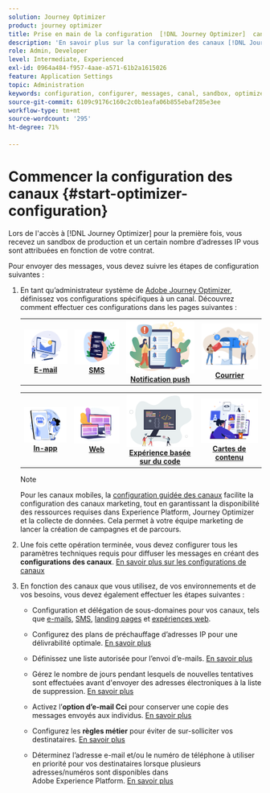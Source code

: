 ```yaml
---
solution: Journey Optimizer
product: journey optimizer
title: Prise en main de la configuration  [!DNL Journey Optimizer]  canaux
description: 'En savoir plus sur la configuration des canaux [!DNL Journey Optimizer] '
role: Admin, Developer
level: Intermediate, Experienced
exl-id: 0964a484-f957-4aae-a571-61b2a1615026
feature: Application Settings
topic: Administration
keywords: configuration, configurer, messages, canal, sandbox, optimizer
source-git-commit: 6109c9176c160c2c0b1eafa06b855ebaf285e3ee
workflow-type: tm+mt
source-wordcount: '295'
ht-degree: 71%

---
```



# Commencer la configuration des canaux {#start-optimizer-configuration}

Lors de l&#39;accès à [!DNL Journey Optimizer] pour la première fois, vous recevez un sandbox de production et un certain nombre d’adresses IP vous sont attribuées en fonction de votre contrat.


Pour envoyer des messages, vous devez suivre les étapes de configuration suivantes :

1. En tant qu’administrateur système de [Adobe Journey Optimizer](../start/path/administrator.md), définissez vos configurations spécifiques à un canal. Découvrez comment effectuer ces configurations dans les pages suivantes :

   <table style="table-layout:fixed"><tr style="border: 0;">
    <td><a href="../email/get-started-email-config.md"><img alt="E-mail" src="../channels/assets/do-not-localize/email.png"></a>
    <div align="center"><a href="../email/get-started-email-config.md"><strong>E-mail</strong></a></div></td>
    <td><a href="../sms/sms-configuration.md"><img alt="SMS" src="../channels/assets/do-not-localize/sms.png"></a>
    <div align="center"><a href="../sms/sms-configuration.md"><strong>SMS</strong></a></div></td>
    <td><a href="../push/push-configuration.md"><img alt="Notification push" src="../channels/assets/do-not-localize/push.png"></a>
    <div align="center"><a href="../push/push-configuration.md"><strong>Notification push</strong></a></div></td>
    <td><a href="../direct-mail/direct-mail-configuration.md"><img alt="Courrier" src="../channels/assets/do-not-localize/direct-mail.jpg"></a>
    <div align="center"><a href="../direct-mail/direct-mail-configuration.md"><strong>Courrier</strong></a></div></td>
    </tr></table>

   <table style="table-layout:fixed"><tr style="border: 0;">
    <td><a href="../in-app/inapp-configuration.md"><img alt="In-app" src="../channels/assets/do-not-localize/inapp.jpg"></a>
    <div align="center"><a href="../in-app/inapp-configuration.md"><strong>In-app</strong></a></div></td>
    <td><a href="../web/web-configuration.md"><img alt="Web" src="../channels/assets/do-not-localize/web.jpg"></a>
    <div align="center"><a href="../web/web-configuration.md"><strong>Web</strong></a></div></td>
    <td><a href="../code-based/code-based-configuration.md"><img alt="Expérience basée sur du code" src="../channels/assets/do-not-localize/code.png"></a>
    <div align="center"><a href="../code-based/code-based-configuration.md"><strong>Expérience basée sur du code</strong></a></div></td>
    <td><a href="../content-card/content-card-configuration-prereq.md"><img alt="Cartes de contenu" src="../channels/assets/do-not-localize/cards.png"></a>
    <div align="center"><a href="../content-card/content-card-configuration-prereq.md"><strong>Cartes de contenu</strong></a></div></td>
    </tr></table>

   >[!NOTE]
   >
   >Pour les canaux mobiles, la [configuration guidée des canaux](set-mobile-config.md) facilite la configuration des canaux marketing, tout en garantissant la disponibilité des ressources requises dans Experience Platform, Journey Optimizer et la collecte de données. Cela permet à votre équipe marketing de lancer la création de campagnes et de parcours.

1. Une fois cette opération terminée, vous devez configurer tous les paramètres techniques requis pour diffuser les messages en créant des **configurations des canaux**. [En savoir plus sur les configurations de canaux](channel-surfaces.md)

1. En fonction des canaux que vous utilisez, de vos environnements et de vos besoins, vous devez également effectuer les étapes suivantes :

   * Configuration et délégation de sous-domaines pour vos canaux, tels que [e-mails](about-subdomain-delegation.md), [SMS](../sms/sms-subdomains.md), [landing pages](../landing-pages/lp-subdomains.md) et [expériences web](../web/web-delegated-subdomains.md).

   * Configurez des plans de préchauffage d’adresses IP pour une délivrabilité optimale. [En savoir plus](ip-warmup-gs.md)

   * Définissez une liste autorisée pour l’envoi d’e-mails. [En savoir plus](allow-list.md)

   * Gérez le nombre de jours pendant lesquels de nouvelles tentatives sont effectuées avant d&#39;envoyer des adresses électroniques à la liste de suppression. [En savoir plus](manage-suppression-list.md)

   * Activez l’**option d’e-mail Cci** pour conserver une copie des messages envoyés aux individus. [En savoir plus](archiving-support.md#enable-bcc)

   * Configurez les **règles métier** pour éviter de sur-solliciter vos destinataires. [En savoir plus](../conflict-prioritization/rule-sets.md)

   * Déterminez l’adresse e-mail et/ou le numéro de téléphone à utiliser en priorité pour vos destinataires lorsque plusieurs adresses/numéros sont disponibles dans Adobe Experience Platform. [En savoir plus](primary-email-addresses.md)
